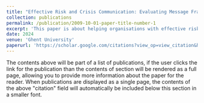 ```yaml
---
title: "Effective Risk and Crisis Communication: Evaluating Message Framing"
collection: publications
permalink: /publication/2009-10-01-paper-title-number-1
excerpt: 'This paper is about helping organisations with effective risk & crisis strategies'
date: 2024
venue: 'Ghent University'
paperurl: 'https://scholar.google.com/citations?view_op=view_citation&hl=en&user=4PJPp0QAAAAJ&citation_for_view=4PJPp0QAAAAJ:IjCSPb-OGe4C'
---
```


The contents above will be part of a list of publications, if the user clicks the link for the publication than the contents of section will be rendered as a full page, allowing you to provide more information about the paper for the reader. When publications are displayed as a single page, the contents of the above "citation" field will automatically be included below this section in a smaller font.
